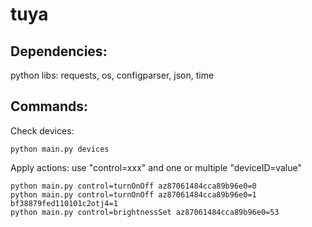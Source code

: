 # tuya

Dependencies: 
-------------
python libs: requests, os, configparser, json, time


Commands:  
---------

Check devices: 
```shell
python main.py devices
```

Apply actions: use "control=xxx" and one or multiple "deviceID=value" 

```shell
python main.py control=turnOnOff az87061484cca89b96e0=0 
python main.py control=turnOnOff az87061484cca89b96e0=1 bf38879fed110101c2otj4=1
python main.py control=brightnessSet az87061484cca89b96e0=53
``` 
 